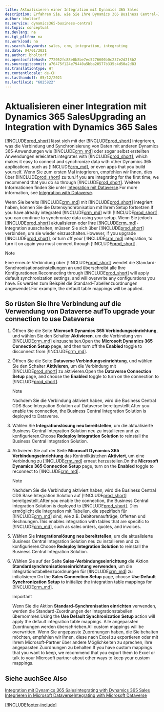 ```yaml
---
title: Aktualisieren einer Integration mit Dynamics 365 Sales
description: Erfahren Sie, wie Sie Ihre Dynamics 365 Business Central-Integration mit Dynamics 365 Sales auf die neueste Version aktualisieren.
author: bholtorf
ms.service: dynamics365-business-central
ms.topic: conceptual
ms.devlang: na
ms.tgt_pltfrm: na
ms.workload: na
ms.search.keywords: sales, crm, integration, integrating
ms.date: 04/01/2021
ms.author: bholtorf
ms.openlocfilehash: 772052fc88e0b8be7ec5276600b0c237e2d2f8b2
ms.sourcegitcommit: a76475f124e79440a5bba20577b335c4d50a2d83
ms.translationtype: HT
ms.contentlocale: de-CH
ms.lasthandoff: 05/12/2021
ms.locfileid: "6025822"
---
```

# <a name="upgrading-an-integration-with-dynamics-365-sales"></a><span data-ttu-id="7463d-103">Aktualisieren einer Integration mit Dynamics 365 Sales</span><span class="sxs-lookup"><span data-stu-id="7463d-103">Upgrading an Integration with Dynamics 365 Sales</span></span>
[!INCLUDE[prod_short](includes/prod_short.md)] <span data-ttu-id="7463d-104">lässt sich mit der [!INCLUDE[prod_short](includes/cds_long_md.md)] integrieren, was die Verbindung und Synchronisierung von Daten mit anderen Dynamics 365-Anwendungen wie [!INCLUDE[crm_md](includes/crm_md.md)] oder sogar selbst erstellten Anwendungen erleichtert.</span><span class="sxs-lookup"><span data-stu-id="7463d-104">integrates with [!INCLUDE[prod_short](includes/cds_long_md.md)], which makes it easy to connect and synchronize data with other Dynamics 365 applications, such as [!INCLUDE[crm_md](includes/crm_md.md)], or even apps that you build yourself.</span></span> <span data-ttu-id="7463d-105">Wenn Sie zum ersten Mal integrieren, empfehlen wir Ihnen, dies über [!INCLUDE[prod_short](includes/cds_long_md.md)] zu tun.</span><span class="sxs-lookup"><span data-stu-id="7463d-105">If you are integrating for the first time, we recommend that you do so through [!INCLUDE[prod_short](includes/cds_long_md.md)].</span></span> <span data-ttu-id="7463d-106">Weitere Informationen finden Sie unter [Integration mit Dataverse](admin-common-data-service.md).</span><span class="sxs-lookup"><span data-stu-id="7463d-106">For more information, see [Integration with Dataverse](admin-common-data-service.md).</span></span>

<span data-ttu-id="7463d-107">Wenn Sie bereits [!INCLUDE[crm_md](includes/crm_md.md)] mit [!INCLUDE[prod_short](includes/prod_short.md)] integriert haben, können Sie die Datensynchronisation mit Ihrem Setup fortsetzen.</span><span class="sxs-lookup"><span data-stu-id="7463d-107">If you have already integrated [!INCLUDE[crm_md](includes/crm_md.md)] with [!INCLUDE[prod_short](includes/prod_short.md)], you can continue to synchronize data using your setup.</span></span> <span data-ttu-id="7463d-108">Wenn Sie jedoch [!INCLUDE[prod_short](includes/prod_short.md)] aktualisieren oder Ihre [!INCLUDE[crm_md](includes/crm_md.md)]-Integration ausschalten, müssen Sie sich über [!INCLUDE[prod_short](includes/cds_long_md.md)] verbinden, um sie wieder einzuschalten.</span><span class="sxs-lookup"><span data-stu-id="7463d-108">However, if you upgrade [!INCLUDE[prod_short](includes/prod_short.md)], or turn off your [!INCLUDE[crm_md](includes/crm_md.md)] integration, to turn it on again you must connect through [!INCLUDE[prod_short](includes/cds_long_md.md)].</span></span> 

> [!NOTE]
> <span data-ttu-id="7463d-109">Eine erneute Verbindung über [!INCLUDE[prod_short](includes/cds_long_md.md)] wendet die Standard-Synchronisationseinstellungen an und überschreibt alle Ihre Konfigurationen.</span><span class="sxs-lookup"><span data-stu-id="7463d-109">Reconnecting through [!INCLUDE[prod_short](includes/cds_long_md.md)] will apply default synchronization settings, and will overwrite any configurations you have.</span></span> <span data-ttu-id="7463d-110">Es werden zum Beispiel die Standard-Tabellenzuordnungen angewendet.</span><span class="sxs-lookup"><span data-stu-id="7463d-110">For example, the default table mappings will be applied.</span></span>

## <a name="to-upgrade-your-connection-to-use-dataverse"></a><span data-ttu-id="7463d-111">So rüsten Sie Ihre Verbindung auf die Verwendung von Dataverse auf</span><span class="sxs-lookup"><span data-stu-id="7463d-111">To upgrade your connection to use Dataverse</span></span>
1. <span data-ttu-id="7463d-112">Öffnen Sie die Seite **Microsoft Dynamics 365 Verbindungseinrichtung**, und wählen Sie den Schalter **Aktivieren**, um die Verbindung von [!INCLUDE[crm_md](includes/crm_md.md)] einzuschalten.</span><span class="sxs-lookup"><span data-stu-id="7463d-112">Open the **Microsoft Dynamics 365 Connection Setup** page, and then turn off the **Enabled** toggle to disconnect from [!INCLUDE[crm_md](includes/crm_md.md)].</span></span>
2. <span data-ttu-id="7463d-113">Öffnen Sie die Seite **Dataverse Verbindungseinrichtung**, und wählen Sie den Schalter **Aktivieren**, um die Verbindung mit [!INCLUDE[prod_short](includes/cds_long_md.md)] zu aktivieren.</span><span class="sxs-lookup"><span data-stu-id="7463d-113">Open the **Dataverse Connection Setup** page, and choose the **Enabled** toggle to turn on the connection to [!INCLUDE[prod_short](includes/cds_long_md.md)].</span></span>
  
   > [!NOTE]
   > <span data-ttu-id="7463d-114">Nachdem Sie die Verbindung aktiviert haben, wird die Business Central CDS Base Integration Solution auf Dataverse bereitgestellt.</span><span class="sxs-lookup"><span data-stu-id="7463d-114">After you enable the connection, the Business Central Integration Solution is deployed to Dataverse.</span></span>
3. <span data-ttu-id="7463d-115">Wählen Sie **Integrationslösung neu bereitstellen**, um die aktualisierte Business Central Integration Solution neu zu installieren und zu konfigurieren.</span><span class="sxs-lookup"><span data-stu-id="7463d-115">Choose **Redeploy Integration Solution** to reinstall the Business Central Integration Solution.</span></span>
4. <span data-ttu-id="7463d-116">Aktivieren Sie auf der Seite **Microsoft Dynamics 365 Verbindungseinrichtung** das Kontrollkästchen **Aktiviert**, um eine Verbindung zu [!INCLUDE[crm_md](includes/crm_md.md)] erneut herzustellen.</span><span class="sxs-lookup"><span data-stu-id="7463d-116">On the **Microsoft Dynamics 365 Connection Setup** page, turn on the **Enabled** toggle to reconnect to [!INCLUDE[crm_md](includes/crm_md.md)].</span></span>
  
   > [!NOTE]
   > <span data-ttu-id="7463d-117">Nachdem Sie die Verbindung aktiviert haben, wird die Business Central CDS Base Integration Solution auf [!INCLUDE[prod_short](includes/prod_short.md)] bereitgestellt.</span><span class="sxs-lookup"><span data-stu-id="7463d-117">After you enable the connection, the Business Central Integration Solution is deployed to [!INCLUDE[prod_short](includes/prod_short.md)].</span></span> <span data-ttu-id="7463d-118">Dies ermöglicht die Integration mit Tabellen, die spezifisch für [!INCLUDE[crm_md](includes/crm_md.md)] sind, wie z.B. Debitorenaufträge, Offerten und Rechnungen.</span><span class="sxs-lookup"><span data-stu-id="7463d-118">This enables integration with tables that are specific to [!INCLUDE[crm_md](includes/crm_md.md)], such as sales orders, quotes, and invoices.</span></span>
5. <span data-ttu-id="7463d-119">Wählen Sie **Integrationslösung neu bereitstellen**, um die aktualisierte Business Central Integration Solution neu zu installieren und zu konfigurieren.</span><span class="sxs-lookup"><span data-stu-id="7463d-119">Choose **Redeploy Integration Solution** to reinstall the Business Central Integration Solution.</span></span>
6. <span data-ttu-id="7463d-120">Wählen Sie auf der Seite **Sales-Verbindungseinrichtung** die Aktion **Standardsynchronisationseinrichtung verwenden**, um die Integrationstabellenzuordnungen für [!INCLUDE[crm_md](includes/crm_md.md)] zu initialisieren.</span><span class="sxs-lookup"><span data-stu-id="7463d-120">On the **Sales Connection Setup** page, choose **Use Default Synchronization Setup** to initialize the integration table mappings for [!INCLUDE[crm_md](includes/crm_md.md)].</span></span>

   > [!IMPORTANT]
   > <span data-ttu-id="7463d-121">Wenn Sie die Aktion **Standard-Synchronisation einrichten** verwenden, werden die Standard-Zuordnungen der Integrationstabellen übernommen.</span><span class="sxs-lookup"><span data-stu-id="7463d-121">Using the **Use Default Synchronization Setup** action will apply the default integration table mappings.</span></span> <span data-ttu-id="7463d-122">Alle angepassten Zuordnungen werden überschrieben.</span><span class="sxs-lookup"><span data-stu-id="7463d-122">All custom mappings will be overwritten.</span></span> <span data-ttu-id="7463d-123">Wenn Sie angepasste Zuordnungen haben, die Sie behalten möchten, empfehlen wir Ihnen, diese nach Excel zu exportieren oder mit Ihrem Microsoft-Partner über andere Möglichkeiten zu sprechen, Ihre angepassten Zuordnungen zu behalten.</span><span class="sxs-lookup"><span data-stu-id="7463d-123">If you have custom mappings that you want to keep, we recommend that you export them to Excel or talk to your Microsoft partner about other ways to keep your custom mappings.</span></span>    

## <a name="see-also"></a><span data-ttu-id="7463d-124">Siehe auch</span><span class="sxs-lookup"><span data-stu-id="7463d-124">See Also</span></span>
[<span data-ttu-id="7463d-125">Integration mit Dynamics 365 Sales</span><span class="sxs-lookup"><span data-stu-id="7463d-125">Integrating with Dynamics 365 Sales</span></span>](admin-prepare-dynamics-365-for-sales-for-integration.md)  
[<span data-ttu-id="7463d-126">Integrieren in Microsoft Dataverse</span><span class="sxs-lookup"><span data-stu-id="7463d-126">Integrating with Microsoft Dataverse</span></span>](admin-common-data-service.md)


[!INCLUDE[footer-include](includes/footer-banner.md)]